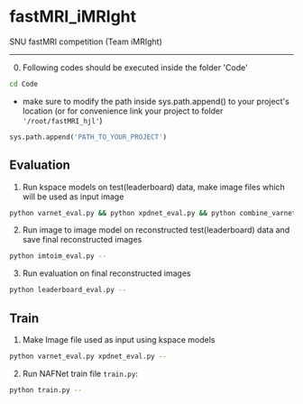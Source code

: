 # fastMRI_iMRIght
SNU fastMRI competition (Team iMRIght)

<hr>

0. Following codes should be executed inside the folder 'Code'
```bash
cd Code  
```
+ make sure to modify the path inside sys.path.append() to your project's location
(or for convenience link your project to folder `'/root/fastMRI_hjl'`)
```python
sys.path.append('PATH_TO_YOUR_PROJECT')
```
## Evaluation
1. Run kspace models on test(leaderboard) data, make image files which will be used as input image 
```bash
python varnet_eval.py && python xpdnet_eval.py && python combine_varnet_xpdnet.py
```

2. Run image to image model on reconstructed test(leaderboard) data and save final reconstructed images
```bash
python imtoim_eval.py --
```

3. Run evaluation on final reconstructed images
```bash
python leaderboard_eval.py --
```

## Train
1. Make Image file used as input using kspace models
```bash
python varnet_eval.py xpdnet_eval.py --
```
2. Run NAFNet train file `train.py`:
```bash
python train.py --
```